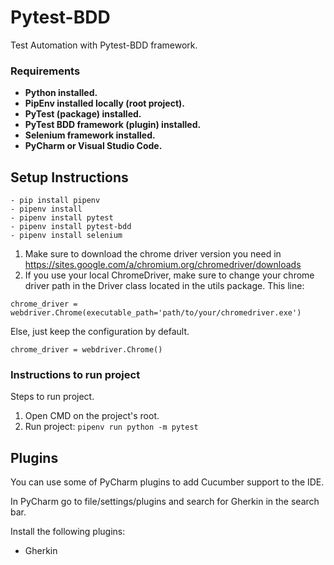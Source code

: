 # Pytest-BDD
Test Automation with Pytest-BDD framework.

### Requirements

- **Python installed.**
- **PipEnv installed locally (root project).**
- **PyTest (package) installed.**
- **PyTest BDD framework (plugin) installed.**
- **Selenium framework installed.**
- **PyCharm or Visual Studio Code.**

## Setup Instructions

``` 
- pip install pipenv
- pipenv install
- pipenv install pytest
- pipenv install pytest-bdd
- pipenv install selenium
```

1. Make sure to download the chrome driver version you need in https://sites.google.com/a/chromium.org/chromedriver/downloads 
2. If you use your local ChromeDriver, make sure to change your chrome driver path in the Driver class located in the utils package. This line: 
```
chrome_driver = webdriver.Chrome(executable_path='path/to/your/chromedriver.exe')
``` 
Else, just keep the configuration by default.
```
chrome_driver = webdriver.Chrome()
``` 
### Instructions to run project

Steps to run project.

1. Open CMD on the project's root.
2. Run project: ```pipenv run python -m pytest```

## Plugins
You can use some of PyCharm plugins to add Cucumber support to the IDE.

In PyCharm go to file/settings/plugins and search for Gherkin in the search bar. 

Install the following plugins:
- Gherkin
